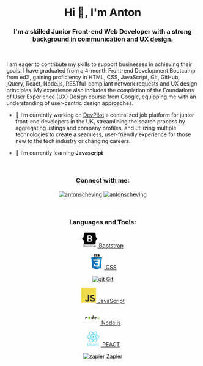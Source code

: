 

<h1 align="center">Hi 👋, I'm Anton</h1>

<h3 align="center">I'm a skilled Junior Front-end Web Developer with a strong background in communication and UX design.</h3>

<br>

<p>I am eager to contribute my skills to support businesses in achieving their goals. I have graduated from a 4-month Front-end Development Bootcamp from edX, gaining proficiency in HTML, CSS, JavaScript, Git, GitHub, jQuery, React, Node.js, RESTful-compliant network requests and UX design principles. My experience also includes the completion of the Foundations of User Experience (UX) Design course from Google, equipping me with an understanding of user-centric design approaches.
</p>

- 🔭 I’m currently working on [DevPilot](https://github.com/AntonScheving/devpilot)
a centralized job platform for junior front-end developers in the UK, streamlining the search process by aggregating listings and company profiles, and utilizing multiple technologies to create a seamless, user-friendly experience for those new to the tech industry or changing careers.

- 🌱 I’m currently learning **Javascript**

<br>

<h3 align="center">Connect with me:</h3>

<p align="center">
<a href="https://linkedin.com/in/antonscheving" target="blank"><img align="center" src="https://raw.githubusercontent.com/rahuldkjain/github-profile-readme-generator/master/src/images/icons/Social/linked-in-alt.svg" alt="antonscheving" height="30" width="40" /></a>
<a href="https://www.youtube.com/c/antonscheving" target="blank"><img align="center" src="https://raw.githubusercontent.com/rahuldkjain/github-profile-readme-generator/master/src/images/icons/Social/youtube.svg" alt="antonscheving" height="30" width="40" /></a>
</p>

<br>

<h3 align="center">Languages and Tools:</h3>


<section align="center" class="styled-container">

<p class="styled-element"> <a href="https://getbootstrap.com" target="_blank" rel="noreferrer"> <img src="https://raw.githubusercontent.com/devicons/devicon/master/icons/bootstrap/bootstrap-plain-wordmark.svg" alt="bootstrap" width="40" height="40"> Bootstrap</a></p> 


<p class="styled-element"> <a href="https://www.w3schools.com/css/" target="_blank" rel="noreferrer"> <img src="https://raw.githubusercontent.com/devicons/devicon/master/icons/css3/css3-original-wordmark.svg" alt="css3" width="40" height="40"/> CSS</a> 


<p class="styled-element">
<a href="https://git-scm.com/" target="_blank" rel="noreferrer"> <img src="https://www.vectorlogo.zone/logos/git-scm/git-scm-icon.svg" alt="git" width="40" height="40"/> Git</a> </P>
<p class="styled-element">
<a href="https://developer.mozilla.org/en-US/docs/Web/JavaScript" target="_blank" rel="noreferrer"> <img src="https://raw.githubusercontent.com/devicons/devicon/master/icons/javascript/javascript-original.svg" alt="javascript" width="40" height="40"/> JavaScript</a> </p>

<p class="styled-element">
<a href="https://nodejs.org" target="_blank" rel="noreferrer"> <img src="https://raw.githubusercontent.com/devicons/devicon/master/icons/nodejs/nodejs-original-wordmark.svg" alt="nodejs" width="40" height="40"/> Node.js</a> </p>

<p class="styled-element">
<a href="https://reactjs.org/" target="_blank" rel="noreferrer"> <img src="https://raw.githubusercontent.com/devicons/devicon/master/icons/react/react-original-wordmark.svg" alt="react" width="40" height="40"/> REACT</a> </p>

<p class="styled-element"><a href="https://zapier.com" target="_blank" rel="noreferrer"> <img src="https://www.vectorlogo.zone/logos/zapier/zapier-icon.svg" alt="zapier" width="40" height="40"/> Zapier</a> </p>
</p>
<section>

